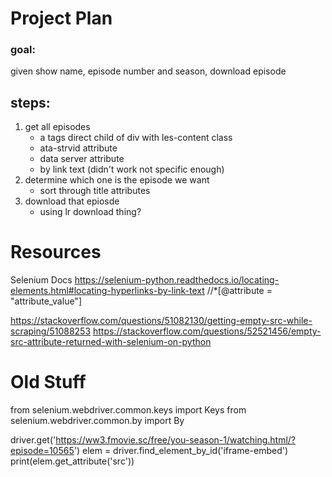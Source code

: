 # Project Plan
### goal:
given show name, episode number and season, download episode

## steps:
1. get all episodes
    - a tags direct child of div with les-content class
    - ata-strvid attribute
    - data server attribute
    - by link text (didn't work not specific enough)
2. determine which one is the episode we want
    - sort through title attributes
3. download that epiosde 
    - using lr download thing?

# Resources
Selenium Docs
https://selenium-python.readthedocs.io/locating-elements.html#locating-hyperlinks-by-link-text
//*[@attribute = "attribute_value"]

https://stackoverflow.com/questions/51082130/getting-empty-src-while-scraping/51088253
https://stackoverflow.com/questions/52521456/empty-src-attribute-returned-with-selenium-on-python


# Old Stuff
from selenium.webdriver.common.keys import Keys
from selenium.webdriver.common.by import By

driver.get('https://ww3.fmovie.sc/free/you-season-1/watching.html/?episode=10565')
elem = driver.find_element_by_id('iframe-embed')
print(elem.get_attribute('src'))